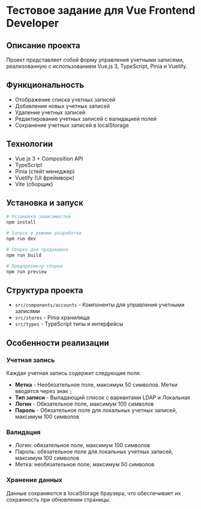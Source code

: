 # Тестовое задание для Vue Frontend Developer

## Описание проекта

Проект представляет собой форму управления учетными записями, реализованную с использованием Vue.js 3, TypeScript, Pinia и Vuetify.

## Функциональность

- Отображение списка учетных записей
- Добавление новых учетных записей
- Удаление учетных записей
- Редактирование учетных записей с валидацией полей
- Сохранение учетных записей в localStorage

## Технологии

- Vue.js 3 + Composition API
- TypeScript
- Pinia (стейт менеджер)
- Vuetify (UI фреймворк)
- Vite (сборщик)

## Установка и запуск

```bash
# Установка зависимостей
npm install

# Запуск в режиме разработки
npm run dev

# Сборка для продакшена
npm run build

# Предпросмотр сборки
npm run preview
```

## Структура проекта

- `src/components/accounts` - Компоненты для управления учетными записями
- `src/stores` - Pinia хранилища
- `src/types` - TypeScript типы и интерфейсы

## Особенности реализации

### Учетная запись

Каждая учетная запись содержит следующие поля:
- **Метка** - Необязательное поле, максимум 50 символов. Метки вводятся через знак `;`
- **Тип записи** - Выпадающий список с вариантами LDAP и Локальная
- **Логин** - Обязательное поле, максимум 100 символов
- **Пароль** - Обязательное поле для локальных учетных записей, максимум 100 символов

### Валидация

- Логин: обязательное поле, максимум 100 символов
- Пароль: обязательное поле для локальных учетных записей, максимум 100 символов
- Метка: необязательное поле, максимум 50 символов

### Хранение данных

Данные сохраняются в localStorage браузера, что обеспечивает их сохранность при обновлении страницы.